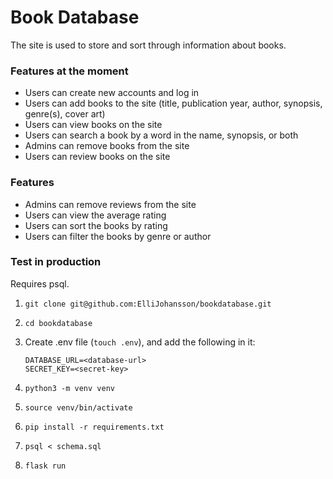 # Book Database

The site is used to store and sort through information about books.

### Features at the moment

- Users can create new accounts and log in
- Users can add books to the site (title, publication year, author, synopsis, genre(s), cover art)
- Users can view books on the site
- Users can search a book by a word in the name, synopsis, or both
- Admins can remove books from the site
- Users can review books on the site

### Features

- Admins can remove reviews from the site
- Users can view the average rating
- Users can sort the books by rating
- Users can filter the books by genre or author

### Test in production

Requires psql.

1. ```git clone git@github.com:ElliJohansson/bookdatabase.git```
 
2. ```cd bookdatabase```

3. Create .env file (```touch .env```), and add the following in it:

   ```
   DATABASE_URL=<database-url>
   SECRET_KEY=<secret-key>
   ```

4. ```python3 -m venv venv```

5. ```source venv/bin/activate```
 
6.  ```pip install -r requirements.txt```

7. ```psql < schema.sql```

8.  ```flask run```
